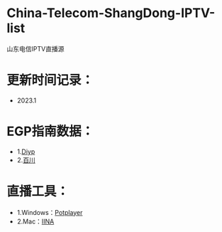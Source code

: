 # China-Telecom-ShangDong-IPTV-list
山东电信IPTV直播源
# 更新时间记录：
- 2023.1
# EGP指南数据：
- 1.[Diyp](http://epg.51zmt.top:8000/)
- 2.[百川](https://epg.112114.eu.org/)
# 直播工具：
- 1.Windows：[Potplayer](http://potplayer.tv/)
- 2.Mac：[IINA](https://www.iina.io/)

